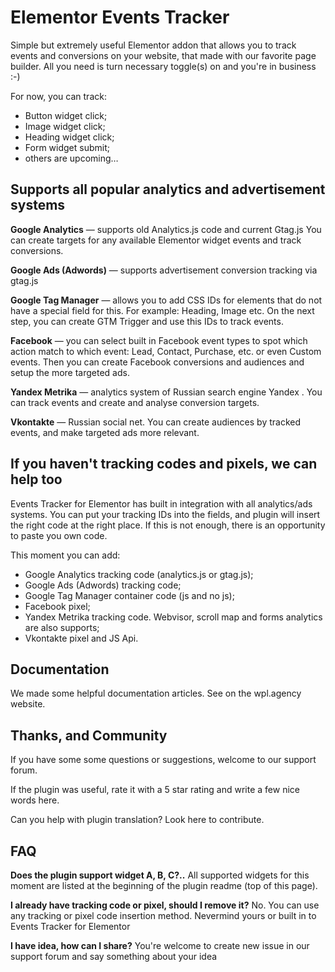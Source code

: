# Elementor Events Tracker

Simple but extremely useful Elementor addon that allows you to track events and conversions on your website, that made with our favorite page builder. All you need is turn necessary toggle(s) on and you're in business :-)

For now, you can track:
- Button widget click;
- Image widget click;
- Heading widget click;
- Form widget submit;
- others are upcoming…

## Supports all popular analytics and advertisement systems

**Google Analytics** — supports old Analytics.js code and current Gtag.js You can create targets for any available Elementor widget events and track conversions.

**Google Ads (Adwords)** — supports advertisement conversion tracking via gtag.js

**Google Tag Manager** — allows you to add CSS IDs for elements that do not have a special field for this. For example: Heading, Image etc. On the next step, you can create GTM Trigger and use this IDs to track events.

**Facebook** — you can select built in Facebook event types to spot which action match to which event: Lead, Contact, Purchase, etc. or even Custom events. Then you can create Facebook conversions and audiences and setup the more targeted ads.

**Yandex Metrika** — analytics system of Russian search engine Yandex . You can track events and create and analyse conversion targets.

**Vkontakte** — Russian social net. You can create audiences by tracked events, and make targeted ads more relevant.


## If you haven't tracking codes and pixels, we can help too

Events Tracker for Elementor has built in integration with all analytics/ads systems. You can put your tracking IDs into the fields, and plugin will insert the right code at the right place.
If this is not enough, there is an opportunity to paste you own code.

This moment you can add:
- Google Analytics tracking code (analytics.js or gtag.js);
- Google Ads (Adwords) tracking code;
- Google Tag Manager container code (js and no js);
- Facebook pixel;
- Yandex Metrika tracking code. Webvisor, scroll map and forms analytics are also supports;
- Vkontakte pixel and JS Api.

## Documentation

We made some helpful documentation articles. See on the wpl.agency website.

## Thanks, and Community

If you have some some questions or suggestions, welcome to our support forum.

If the plugin was useful, rate it with a 5 star rating and write a few nice words here.

Can you help with plugin translation? Look here to contribute.

## FAQ
**Does the plugin support widget A, B, С?..**
All supported widgets for this moment are listed at the beginning of the plugin readme (top of this page).

**I already have tracking code or pixel, should I remove it?**
No. You can use any tracking or pixel code insertion method. Nevermind yours or built in to Events Tracker for Elementor

**I have idea, how can I share?**
You're welcome to create new issue in our support forum and say something about your idea
